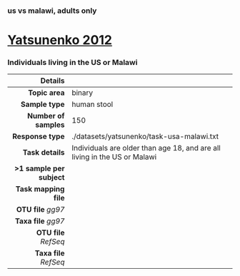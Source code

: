 ### us vs malawi, adults only
# [Yatsunenko 2012]( ../docs/yatsunenko.html )
### Individuals living in the US or Malawi

| Details                   |                                                           |
| ------------------------: |-----------------------------------------------------------|
| **Topic area**                | binary                                                |
| **Sample type**               | human stool                                         |
| **Number of samples**         | 150                                         |
| **Response type**             | ./datasets/yatsunenko/task-usa-malawi.txt                                           |
| **Task details**              | Individuals are older than age 18, and are all living in the US or Malawi                                  |
| **>1 sample per subject**     |                                         |
| **Task mapping file**         | [](.)                                 |
| **OTU file** *gg97*           | [](.)                             |
| **Taxa file** *gg97*          | [](.)                          |
| **OTU file** *RefSeq*         | [](.)                    |
| **Taxa file** *RefSeq*        | [](.)                  |